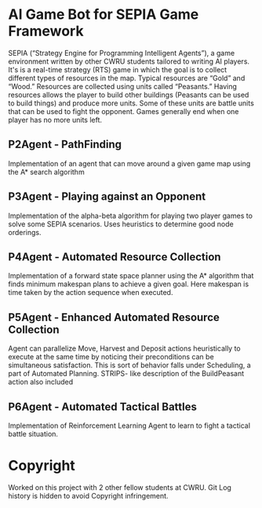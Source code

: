 # AI Game Bot for SEPIA Game Framework

SEPIA (“Strategy Engine for Programming Intelligent Agents”), a  game  environment  written  by  other  CWRU  students  tailored  to  writing  AI players. It's is a real-time strategy (RTS) game in which the goal is to collect different types  of  resources  in  the  map.  Typical  resources  are  “Gold”  and  “Wood.”  Resources  are collected  using  units  called  “Peasants.”  Having  resources allows the  player to build other  buildings (Peasants can be used to build things) and produce more units. Some of these units are battle units that can be used to  fight the opponent. Games  generally end when one player has  no  more  units  left. 

## P2Agent - PathFinding
Implementation of an agent that can move around a given game map using the A* search algorithm

## P3Agent - Playing  against an Opponent
Implementation of the alpha-beta algorithm for playing two player games to solve  some  SEPIA scenarios. Uses heuristics to determine  good  node  orderings. 

## P4Agent - Automated  Resource Collection
Implementation of  a forward  state  space  planner using  the  A*  algorithm that finds minimum makespan plans to achieve a given goal. Here makespan is time taken by the action sequence when  executed.

## P5Agent - Enhanced Automated Resource Collection
Agent can parallelize Move, Harvest and Deposit actions heuristically to execute at the same  time  by  noticing their preconditions can be simultaneous satisfaction.  This is sort of behavior falls under Scheduling, a part of Automated Planning.
STRIPS- like  description  of  the  BuildPeasant  action also included

## P6Agent - Automated Tactical Battles
Implementation of Reinforcement Learning Agent to learn to fight a tactical battle situation.    

# Copyright
Worked on this project with 2 other fellow students at CWRU. Git Log history is hidden to avoid Copyright infringement. 
